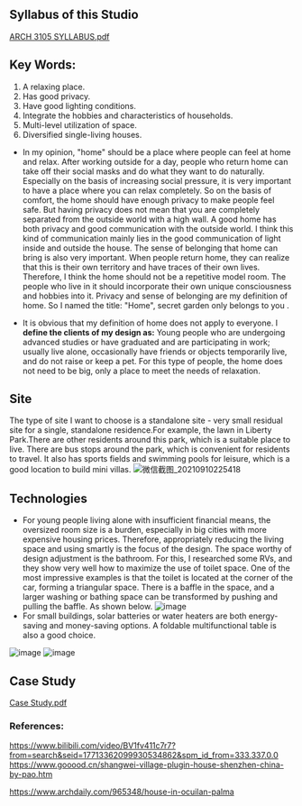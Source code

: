 ## Syllabus of this Studio
[ARCH 3105 SYLLABUS.pdf](https://github.com/Ollie106/Sihan-Zhu/files/7152946/ARCH.3105.SYLLABUS.pdf)

## Key Words:
1. A relaxing place.
2. Has good privacy.
3. Have good lighting conditions.
4. Integrate the hobbies and characteristics of households.
5. Multi-level utilization of space.
6. Diversified single-living houses.

 - In my opinion, "home" should be a place where people can feel at home and relax. After working outside for a day, people who return home can take off their social masks and do what they want to do naturally. Especially on the basis of increasing social pressure, it is very important to have a place where you can relax completely. So on the basis of comfort, the home should have enough privacy to make people feel safe. But having privacy does not mean that you are completely separated from the outside world with a high wall. A good home has both privacy and good communication with the outside world. I think this kind of communication mainly lies in the good communication of light inside and outside the house.
The sense of belonging that home can bring is also very important. When people return home, they can realize that this is their own territory and have traces of their own lives. Therefore, I think the home should not be a repetitive model room. The people who live in it should incorporate their own unique consciousness and hobbies into it.
Privacy and sense of belonging are my definition of home. So I named the title: "Home", secret garden only belongs to you .

- It is obvious that my definition of home does not apply to everyone. I **define the clients of my design as:** Young people who are undergoing advanced studies or have graduated and are participating in work; usually live alone, occasionally have friends or objects temporarily live, and do not raise or keep a pet. For this type of people, the home does not need to be big, only a place to meet the needs of relaxation.
## Site
The type of site I want to choose is a standalone site - very small residual site for a single, standalone residence.For example, the lawn in Liberty Park.There are other residents around this park, which is a suitable place to live. There are bus stops around the park, which is convenient for residents to travel. It also has sports fields and swimming pools for leisure, which is a good location to build mini villas.
![微信截图_20210910225418](https://user-images.githubusercontent.com/90564579/133053178-af62ebe8-265c-4c95-92f3-e54f8823737b.png)
## Technologies
- For young people living alone with insufficient financial means, the oversized room size is a burden, especially in big cities with more expensive housing prices. Therefore, appropriately reducing the living space and using smartly is the focus of the design. The space worthy of design adjustment is the bathroom. For this, I researched some RVs, and they show very well how to maximize the use of toilet space. One of the most impressive examples is that the toilet is located at the corner of the car, forming a triangular space. There is a baffle in the space, and a larger washing or bathing space can be transformed by pushing and pulling the baffle. As shown below.
![image](https://user-images.githubusercontent.com/90564579/133053913-6ac6431c-c3fe-4081-8d79-6cc8949111be.png)
- For small buildings, solar batteries or water heaters are both energy-saving and money-saving options. A foldable multifunctional table is also a good choice.

![image](https://user-images.githubusercontent.com/90564579/133054287-e7836001-509c-4bc3-a7e8-fe09fa736dbf.png)
![image](https://user-images.githubusercontent.com/90564579/133054314-326f1f41-b3d6-42ee-8efe-9a34ad5c1ab3.png)
## Case Study
[Case Study.pdf](https://github.com/Ollie106/Sihan-Zhu/files/7153098/Case.Study.pdf)

### References:
https://www.bilibili.com/video/BV1fv411c7r7?from=search&seid=17713362099930534862&spm_id_from=333.337.0.0
https://www.gooood.cn/shangwei-village-plugin-house-shenzhen-china-by-pao.htm

https://www.archdaily.com/965348/house-in-ocuilan-palma
